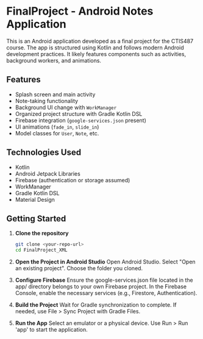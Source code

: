# FinalProject - Android Notes Application

This is an Android application developed as a final project for the CTIS487 course. The app is structured using Kotlin and follows modern Android development practices. It likely features components such as activities, background workers, and animations.

## Features

- Splash screen and main activity
- Note-taking functionality
- Background UI change with `WorkManager`
- Organized project structure with Gradle Kotlin DSL
- Firebase integration (`google-services.json` present)
- UI animations (`fade_in`, `slide_in`)
- Model classes for `User`, `Note`, etc.

## Technologies Used

- Kotlin
- Android Jetpack Libraries
- Firebase (authentication or storage assumed)
- WorkManager
- Gradle Kotlin DSL
- Material Design

## Getting Started

1. **Clone the repository**  
   ```bash
   git clone <your-repo-url>
   cd FinalProject_XML

2. **Open the Project in Android Studio**
Open Android Studio.
Select "Open an existing project".
Choose the folder you cloned.

3. **Configure Firebase**
Ensure the google-services.json file located in the app/ directory belongs to your own Firebase project.
In the Firebase Console, enable the necessary services (e.g., Firestore, Authentication).

4. **Build the Project**
Wait for Gradle synchronization to complete.
If needed, use File > Sync Project with Gradle Files.

5. **Run the App**
Select an emulator or a physical device.
Use Run > Run 'app' to start the application.



